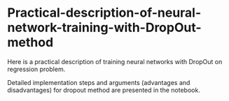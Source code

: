 # Practical-description-of-neural-network-training-with-DropOut-method

Here is a practical description of training neural networks with DropOut on regression problem.

Detailed implementation steps and arguments (advantages and disadvantages) for dropout method are presented in the notebook.
